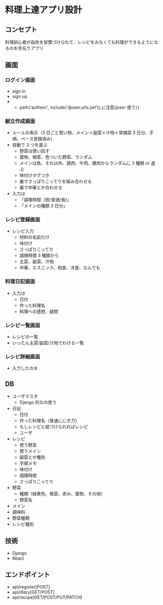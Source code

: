 # 料理上達アプリ設計

## コンセプト

料理初心者が自炊を習慣づけられて、レシピをみなくても料理ができるようになるのを手伝うアプリ

## 画面

### ログイン画面

- sign in
- sign up
- - path('authen/', include('djoser.urls.jwt')),に注意(joser 使う）)

### 献立作成画面

- ルールの表示（3 日ごと買い物、メイン＋副菜＋汁物＋常備菜 3 日分、手順。ベース登録済み）
- 自動で 3 つを選ぶ
  - 野菜は使い回す
  - 葉物、根菜、色ついた野菜、ランダム
  - メインは魚、それ以外、鶏肉、牛肉、豚肉からランダムに 3 種類 or 選ぶ
  - 味付けタグつき
  - 裏でさっぱりこってりを組み合わせる
  - 裏で中華とか合わせる
- 入力は
  - 「調理時間（短/普通/長)」
  - 「メインの種類 3 日分」

### レシピ登録画面

- レシピ入力
  - 材料の名前だけ
  - 味付け
  - さっぱりこってり
  - 調理時間 3 種類から
  - 主菜、副菜、汁物
  - 中華、エスニック、和食、洋食、なんでも

### 料理日記画面

- 入力は
  - 日付
  - 作った料理名
  - 料理への感想、疑問

### レシピ一覧画面

- レシピの一覧
- いったん主菜/副菜/汁物でわける一覧

### レシピ詳細画面

- 入力したのを

## DB

- ユーザマスタ
  - Django 的なの使う
- 日記
  - 日付
  - 作った料理名（普通ににぎ力）
  - もしレシピと紐づけられればレシピ
  - ユーザ
- レシピ
  - 使う野菜
  - 使うメイン
  - 副菜とか種別
  - 手順メモ
  - 味付け
  - 調理時間
  - さっぱりこってり
- 野菜
  - 種類（緑黄色、根菜、赤み、葉物、その他）
  - 野菜名
- メイン
- 調味料
- 野菜種類
- レシピ種別

## 技術

- Django
- React

## エンドポイント

- api/register[POST]
- api/diary[GET/POST]
- api/recipe[GET/POST/PUT/PATCH]
